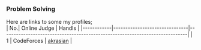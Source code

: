 ### Problem Solving 
Here are links to some my profiles;
</br>
|         No.| Online Judge                  | Handls                                                                      |
|------------|-------------------------------|-----------------------------------------------------------------------------|
|          1 | CodeForces                    | [akrasian](https://codeforces.com/profile/akrasian)                         |
